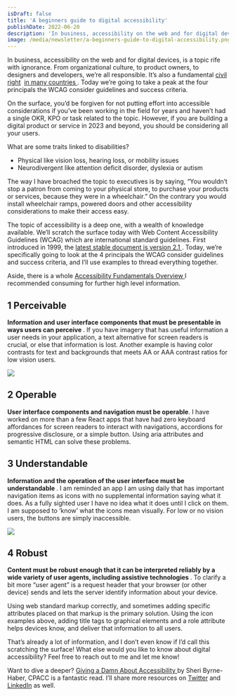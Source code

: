 ```yaml
---
isDraft: false
title: 'A beginners guide to digital accessibility'
publishDate: 2022-06-20
description: 'In business, accessibility on the web and for digital devices, is a topic rife with ignorance. It’s also a fundamental civil rights law in many countries. Today we’re going to take a peak at the four principals the WCAG consider guidelines and success criteria.'
image: /media/newsletter/a-beginners-guide-to-digital-accessibility.png
---
```


<p>
  In business, accessibility on the web and for digital devices, is a topic rife
  with ignorance. From organizational culture, to product owners, to designers
  and developers, we’re all responsible. It’s also a fundamental
  <a href="https://adata.org/learn-about-ada">civil right</a>&nbsp;
  <a href="https://humanrights.gov.au/our-work/employers/disability-discrimination">
    in many
  </a> <a href="https://www.canada.ca/en/employment-social-development/programs/accessible-canada.html">
    countries
  </a>. Today we’re going to take a peak at the four principals the WCAG consider
  guidelines and success criteria.
</p>
<p>
  On the surface, you’d be forgiven for not putting effort into accessible
  considerations if you’ve been working in the field for years and haven’t had a
  single OKR, KPO or task related to the topic. However, if you are building a
  digital product or service in 2023 and beyond, you should be considering all
  your users.
</p>
<p>What are some traits linked to disabilities?</p>
<ul>
  <li>Physical like vision loss, hearing loss, or mobility issues</li>
  <li>Neurodivergent like attention deficit disorder, dyslexia or autism</li>
</ul>
<p>
  The way I have broached the topic to executives is by saying, “You wouldn’t
  stop a patron from coming to your physical store, to purchase your products or
  services, because they were in a wheelchair.” On the contrary you would
  install wheelchair ramps, powered doors and other accessibility considerations
  to make their access easy.
</p>
<p>
  The topic of accessibility is a deep one, with a wealth of knowledge
  available. We’ll scratch the surface today with Web Content Accessibility
  Guidelines (WCAG) which are international standard guidelines. First
  introduced in 1999, the
  <a href="https://www.w3.org/TR/WCAG21/">
    latest stable document is version 2.1
  </a>. Today, we’re specifically going to look at the 4 principals the WCAG consider
  guidelines and success criteria, and I’ll use examples to thread everything together.
</p>
<p>
  Aside, there is a whole
  <a href="https://www.w3.org/WAI/fundamentals/">
    Accessibility Fundamentals Overview
  </a>I recommended consuming for further high level information.
</p>
<h2>1 Perceivable</h2>
<p>
  <strong>
    Information and user interface components that must be presentable in ways
    users can perceive
  </strong>
  . If you have imagery that has useful information a user needs in your application,
  a text alternative for screen readers is crucial, or else that information is lost.
  Another example is having color contrasts for text and backgrounds that meets AA
  or AAA contrast ratios for low vision users.
</p>
<div class="flow">
  <img src="/media/newsletter/colour-contrast-checker-screenshot.png" />
</div>
<h2>2 Operable</h2>
<p>
  <strong>User interface components and navigation must be operable</strong>. I
  have worked on more than a few React apps that have had zero keyboard
  affordances for screen readers to interact with navigations, accordions for
  progressive disclosure, or a simple button. Using aria attributes and semantic
  HTML can solve these problems.
</p>
<h2>3 Understandable</h2>
<p>
  <strong>
    Information and the operation of the user interface must be understandable
  </strong>
  . I am reminded an app I am using daily that has important navigation items as
  icons with no supplemental information saying what it does. As a fully sighted
  user I have no idea what it does until I click on them. I am supposed to ‘know’
  what the icons mean visually. For low or no vision users, the buttons are simply
  inaccessible.
</p>
<div class="flow">
  <img src="/media/newsletter/inaccessible-icon-buttons.png" />
</div>
<h2>4 Robust</h2>
<p>
  <strong>
    Content must be robust enough that it can be interpreted reliably by a wide
    variety of user agents, including assistive technologies
  </strong>
  . To clarify a bit more “user agent” is a request header that your browser (or
  other device) sends and lets the server identify information about your device.
</p>
<p>
  Using web standard markup correctly, and sometimes adding specific attributes
  placed on that markup is the primary solution. Using the icon examples above,
  adding title tags to graphical elements and a role attribute helps devices
  know, and deliver that information to all users.
</p>
<p>
  That’s already a lot of information, and I don’t even know if I’d call this
  scratching the surface! What else would you like to know about digital
  accessibility? Feel free to reach out to me and let me know!
</p>
<p>
  Want to dive a deeper?
  <a href="https://www.accessibility.uxdesign.cc/">
    Giving a Damn About Accessibility
  </a>
  by Sheri Byrne-Haber, CPACC is a fantastic read. I’ll share more resources on
  <a href="https://twitter.com/frankstallone">Twitter</a> and
  <a href="https://www.linkedin.com/in/frankstallone/">LinkedIn</a> as well.
</p>
